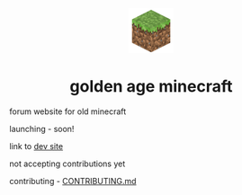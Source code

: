 <div align="center">

<img src="https://github.com/frog1123/goldenageminecraft/blob/master/goldenageminecraft.png" width="80" height="80">

<h1>golden age minecraft</h1>

</div>

forum website for old minecraft

launching - soon!

link to [dev site](https://goldenageminecraft-app.vercel.app)

not accepting contributions yet

contributing - [CONTRIBUTING.md](https://github.com/frog1123/goldenageminecraft/blob/master/CONTRIBUTING.md)

